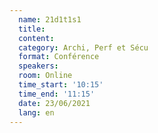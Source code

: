 ```yaml
---
  name: 21d1t1s1
  title: 
  content: 
  category: Archi, Perf et Sécu
  format: Conférence
  speakers: 
  room: Online
  time_start: '10:15'
  time_end: '11:15'
  date: 23/06/2021
  lang: en
---
```

